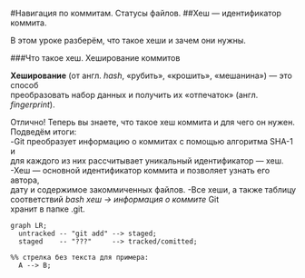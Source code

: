 #Навигация по коммитам. Статусы файлов.
##Хеш — идентификатор коммита.


В этом уроке разберём, что такое хеши и зачем они нужны.


###Что такое хеш. Хеширование коммитов


**Хеширование** (от англ. *hash*, «рубить», «крошить», «мешанина») — это способ<br>
преобразовать набор данных и получить их «отпечаток» (англ. *fingerprint*).


Отлично! Теперь вы знаете, что такое хеш коммита и для чего он нужен. Подведём итоги:<br>
-Git преобразует информацию о коммитах с помощью алгоритма SHA-1 и <br>
для каждого из них рассчитывает уникальный идентификатор — хеш.
-Хеш — основной идентификатор коммита и позволяет узнать его автора,<br>
дату и содержимое закоммиченных файлов.
-Все хеши, а также таблицу соответствий *bash хеш → информация о коммите* Git<br>
хранит в папке .git.

```mermaid
graph LR;
  untracked -- "git add" --> staged;
  staged    -- "???"     --> tracked/comitted;

%% стрелка без текста для примера: 
  A --> B;
``` 


